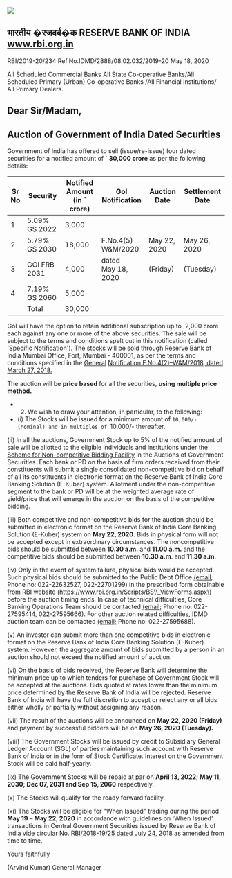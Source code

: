 ![](_page_0_Picture_0.jpeg)

## भारतीय �रजवर्ब�क  **RESERVE BANK OF INDIA www.rbi.org.in**

RBI/2019-20/234 Ref.No.IDMD/2888/08.02.032/2019-20 May 18, 2020

All Scheduled Commercial Banks All State Co-operative Banks/All Scheduled Primary (Urban) Co-operative Banks /All Financial Institutions/ All Primary Dealers.

## **Dear Sir/Madam,**

## **Auction of Government of India Dated Securities**

Government of India has offered to sell (issue/re-issue) four dated securities for a notified amount of ` **30,000 crore** as per the following details:

| Sr<br>No | Security      | Notified Amount<br>(in `<br>crore) | GoI<br>Notification   | Auction Date    | Settlement<br>Date |
|----------|---------------|------------------------------------|-----------------------|-----------------|--------------------|
| 1        | 5.09% GS 2022 | 3,000                              |                       |                 |                    |
| 2        | 5.79% GS 2030 | 18,000                             | F.No.4(5)<br>W&M/2020 | May 22,<br>2020 | May 26, 2020       |
| 3        | GOI FRB 2031  | 4,000                              | dated<br>May 18, 2020 | (Friday)        | (Tuesday)          |
| 4        | 7.19% GS 2060 | 5,000                              |                       |                 |                    |
|          | Total         | 30,000                             |                       |                 |                    |

GoI will have the option to retain additional subscription up to `2,000 crore each against any one or more of the above securities. The sale will be subject to the terms and conditions spelt out in this notification (called 'Specific Notification'). The stocks will be sold through Reserve Bank of India Mumbai Office, Fort, Mumbai - 400001, as per the terms and conditions specified in the [General](https://www.rbi.org.in/Scripts/NotificationUser.aspx?Id=11249&Mode=0)  [Notification F.No.4\(2\)–W&M/2018, dated March 27, 2018.](https://www.rbi.org.in/Scripts/NotificationUser.aspx?Id=11249&Mode=0)

The auction will be **price based** for all the securities, **using multiple price method.**

- 2. We wish to draw your attention, in particular, to the following:
- (i) The Stocks will be issued for a minimum amount of `10,000/- (nominal) and in multiples of `10,000/- thereafter.

(ii) In all the auctions, Government Stock up to 5% of the notified amount of sale will be allotted to the eligible individuals and institutions under the [Scheme for Non-competitive Bidding Facility](https://rbi.org.in/Scripts/NotificationUser.aspx?Id=11175&Mode=0) in the Auctions of Government Securities. Each bank or PD on the basis of firm orders received from their constituents will submit a single consolidated non-competitive bid on behalf of all its constituents in electronic format on the Reserve Bank of India Core Banking Solution (E-Kuber) system. Allotment under the non-competitive segment to the bank or PD will be at the weighted average rate of yield/price that will emerge in the auction on the basis of the competitive bidding.

(iii) Both competitive and non-competitive bids for the auction should be submitted in electronic format on the Reserve Bank of India Core Banking Solution (E-Kuber) system on **May 22, 2020.** Bids in physical form will not be accepted except in extraordinary circumstances. The noncompetitive bids should be submitted between **10.30 a.m.** and **11.00 a.m.** and the competitive bids should be submitted between **10.30 a.m**. and **11.30 a.m**.

(iv) Only in the event of system failure, physical bids would be accepted. Such physical bids should be submitted to the Public Debt Office [\(email;](mailto:pdomumbai@rbi.org.in) Phone no: 022-22632527, 022-22701299) in the prescribed form obtainable from RBI website [\(https://www.rbi.org.in/Scripts/BS\\_ViewForms.aspx\)](https://www.rbi.org.in/Scripts/BS_ViewForms.aspx) before the auction timing ends. In case of technical difficulties, Core Banking Operations Team should be contacted [\(email;](mailto:cbot@rbi.org.in) Phone no: 022-27595414, 022-27595666). For other auction related difficulties, IDMD auction team can be contacted [\(email;](mailto:auctionidmd@rbi.org.in) Phone no: 022-27595688).

(v) An investor can submit more than one competitive bids in electronic format on the Reserve Bank of India Core Banking Solution (E-Kuber) system. However, the aggregate amount of bids submitted by a person in an auction should not exceed the notified amount of auction.

(vi) On the basis of bids received, the Reserve Bank will determine the minimum price up to which tenders for purchase of Government Stock will be accepted at the auctions. Bids quoted at rates lower than the minimum price determined by the Reserve Bank of India will be rejected. Reserve Bank of India will have the full discretion to accept or reject any or all bids either wholly or partially without assigning any reason.

(vii) The result of the auctions will be announced on **May 22, 2020 (Friday)** and payment by successful bidders will be on **May 26, 2020 (Tuesday).**

(viii) The Government Stocks will be issued by credit to Subsidiary General Ledger Account (SGL) of parties maintaining such account with Reserve Bank of India or in the form of Stock Certificate. Interest on the Government Stock will be paid half-yearly.

(ix) The Government Stocks will be repaid at par on **April 13, 2022; May 11, 2030; Dec 07, 2031 and Sep 15, 2060** respectively.

(x) The Stocks will qualify for the ready forward facility.

(xi) The Stocks will be eligible for "When Issued" trading during the period **May 19** – **May 22, 2020** in accordance with guidelines on 'When Issued' transactions in Central Government Securities issued by Reserve Bank of India vide circular No. [RBI/2018-19/25 dated July 24, 2018](https://www.rbi.org.in/Scripts/NotificationUser.aspx?Id=11344&Mode=0) as amended from time to time.

Yours faithfully

(Arvind Kumar) General Manager